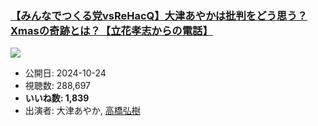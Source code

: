 ### [【みんなでつくる党vsReHacQ】大津あやかは批判をどう思う？Xmasの奇跡とは？【立花孝志からの電話】](https://www.youtube.com/watch?v=RxrfA37bjq4)
[![](https://img.youtube.com/vi/RxrfA37bjq4/sddefault.jpg)](https://www.youtube.com/watch?v=RxrfA37bjq4)
-   公開日: 2024-10-24
-   視聴数: 288,697
-   **いいね数: 1,839**
-   出演者: 大津あやか, [高橋弘樹](/rehacq_fan/people/高橋弘樹 "wikilink")
